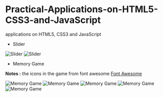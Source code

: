 # Practical-Applications-on-HTML5-CSS3-and-JavaScript
applications on HTML5, CSS3 and JavaScript

- Slider

![Slider](https://i.postimg.cc/SKFs4TNd/image-2021-05-19-00-25-25.png)
![Slider](https://i.postimg.cc/52wJBxb5/image-2021-05-19-00-25-52.png)

- Memory Game

**Notes :** the icons in the game from font awesome [Font Awesome](https://fontawesome.com/icons?d=gallery&p=2&m=free)



![Memory Game](https://i.postimg.cc/Bbs4j2LB/1.png)
![Memory Game](https://i.postimg.cc/fyKZmkYn/2.png)
![Memory Game](https://i.postimg.cc/yNMVzM75/3.png)
![Memory Game](hhttps://i.postimg.cc/vmgQkYwf/4.png)
![Memory Game](https://i.postimg.cc/g2BzgwQG/5.png)



